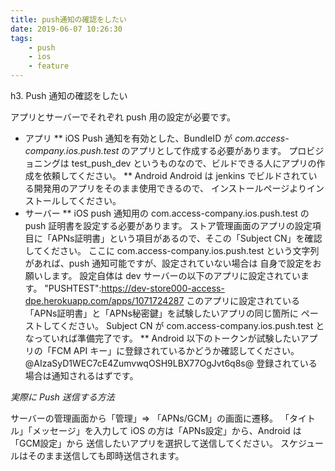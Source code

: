 ```yaml
---
title: push通知の確認をしたい
date: 2019-06-07 10:26:30
tags: 
	- push
	- ios
	- feature
---
```


h3. Push 通知の確認をしたい

アプリとサーバーでそれぞれ push 用の設定が必要です。

* アプリ
** iOS
Push 通知を有効とした、BundleID が *com.access-company.ios.push.test* のアプリとして作成する必要があります。
プロビジョニングは test_push_dev というものなので、ビルドできる人にアプリの作成を依頼してください。
** Android
Android は jenkins でビルドされている開発用のアプリをそのまま使用できるので、
インストールページよりインストールしてください。
* サーバー
** iOS
push 通知用の com.access-company.ios.push.test の push 証明書を設定する必要があります。
ストア管理画面のアプリの設定項目に「APNs証明書」という項目があるので、そこの「Subject CN」を確認してください。
ここに com.access-company.ios.push.test という文字列があれば、push 通知可能ですが、設定されていない場合は
自身で設定をお願いします。
設定自体は dev サーバーの以下のアプリに設定されています。
"PUSHTEST":https://dev-store000-access-dpe.herokuapp.com/apps/1071724287
このアプリに設定されている「APNs証明書」と「APNs秘密鍵」を試験したいアプリの同じ箇所に
ペーストしてください。
Subject CN が com.access-company.ios.push.test となっていれば準備完了です。
** Android
以下のトークンが試験したいアプリの「FCM API キー」に登録されているかどうか確認してください。
@AIzaSyD1WEC7cE4ZumvwqOSH9LBX77OgJvt6q8s@
登録されている場合は通知されるはずです。

*実際に Push 送信する方法*

サーバーの管理画面から「管理」=> 「APNs/GCM」の画面に遷移。
「タイトル」「メッセージ」を入力して iOS の方は「APNs設定」から、Android は「GCM設定」から
送信したいアプリを選択して送信してください。
スケジュールはそのまま送信しても即時送信されます。

